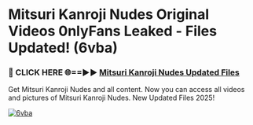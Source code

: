 # Mitsuri Kanroji Nudes Original Videos 0nlyFans Leaked - Files Updated! (6vba)

<h3>🔴 CLICK HERE 🌐==►► <a href="https://tinyurl.com/yrmya6cz" rel="nofollow">Mitsuri Kanroji Nudes Updated Files</a></h3>

Get Mitsuri Kanroji Nudes and all content. Now you can access all videos and pictures of Mitsuri Kanroji Nudes. New Updated Files 2025!

[![6vba](https://i.imgur.com/FMdXYCs.gif)](https://tinyurl.com/yrmya6cz)
